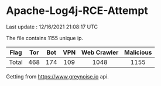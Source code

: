 
# Apache-Log4j-RCE-Attempt

Last update : 12/16/2021 21:08:17 UTC

The file contains 1155 unique ip.

| Flag | Tor | Bot | VPN | Web Crawler | Malicious |
| :-:  | :-: | :-: | :-: | :-:         | :-:       |
| Total| 468  | 174  | 109  | 1048          | 1155        |

Getting from https://www.greynoise.io api.